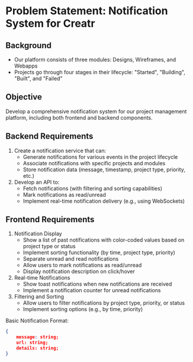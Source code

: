 # Problem Statement: Notification System for Creatr

## Background

- Our platform consists of three modules: Designs, Wireframes, and Webapps
- Projects go through four stages in their lifecycle: "Started", "Building", "Built", and "Failed"

## Objective

Develop a comprehensive notification system for our project management platform, including both frontend and backend components.

## Backend Requirements

1. Create a notification service that can:
   - Generate notifications for various events in the project lifecycle
   - Associate notifications with specific projects and modules
   - Store notification data (message, timestamp, project type, priority, etc.)
2. Develop an API to:
   - Fetch notifications (with filtering and sorting capabilities)
   - Mark notifications as read/unread
   - Implement real-time notification delivery (e.g., using WebSockets)

## Frontend Requirements

1. Notification Display
   - Show a list of past notifications with color-coded values based on project type or status
   - Implement sorting functionality (by time, project type, priority)
   - Separate unread and read notifications
   - Allow users to mark notifications as read/unread
   - Display notification description on click/hover
2. Real-time Notifications
   - Show toast notifications when new notifications are received
   - Implement a notification counter for unread notifications
3. Filtering and Sorting
   - Allow users to filter notifications by project type, priority, or status
   - Implement sorting options (e.g., by time, priority)

Basic Notification Format:

```json
{
	message: string;
	url: string;
	details: string;
}
```
